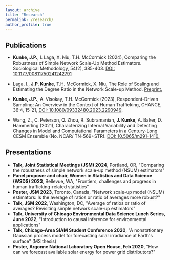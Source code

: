 ```yaml
---
layout: archive
title: "Research"
permalink: /research/
author_profile: true
---
```


## Publications

- **Kunke, J.P.**, I. Laga, X. Niu, T.H. McCormick (2024), Comparing the Robustness of Simple Network Scale-Up Method Estimators. Sociological Methodology, 54(2), 385-403. [DOI: 10.1177/00811750241242791](https://doi.org/10.1177/00811750241242791)

- Laga, I., **J.P. Kunke**, T.H. McCormick, X. Niu, The Role of Scaling and Estimating the Degree Ratio in the Network Scale-up Method. [Preprint.](https://doi.org/10.48550/arXiv.2305.04381)

- **Kunke, J.P.**, A. Visokay, T.H. McCormick (2023), Respondent-Driven Sampling: An Overview in the Context of Human Trafficking, CHANCE, 36:4, 15-21, [DOI: 10.1080/09332480.2023.2290949](https://doi.org/10.1080/09332480.2023.2290949).

- Wang, Z., C. Peterson, Q. Zhou, R. Subramanian, **J. Kunke**, A. Baker, D. Hammerling (2021), Characterizing Internal Variability and Detecting Changes in Model and Computational Parameters in a Century-Long CESM Ensemble (No. NCAR/ TN-569+STR). [DOI: 10.5065/m291-1410.](http://dx.doi.org/10.5065/m291-1410)

## Presentations

- **Talk, Joint Statistical Meetings (JSM) 2024**, Portland, OR, "Comparing the robustness of simple network scale-up method (NSUM) estimators"
- **Panel proposer and chair, Women in Statistics and Data Science (WSDS) 2023**, Bellevue, WA, "Frontiers, challenges and progress in human trafficking-related statistics"
- **Poster, JSM 2023**, Toronto, Canada, "Network scale-up model (NSUM) estimators: Is the average of ratios or ratio of averages more robust?"
- **Talk, JSM 2022**, Washington, DC, "Average of ratios or ratio of averages? Revisiting simple network scale-up estimators"
- **Talk, University of Chicago Environmental Data Science Lunch Series, June 2022**, "Introduction to causal inference for environmental applications"
- **Talk, Chicago-Area SIAM Student Conference 2020**, "A nonstationary Gaussian process model for forecasting solar irradiance at Earth's surface" (MS thesis)
- **Poster, Argonne National Laboratory Open House, Feb 2020**, "How can we forecast available solar energy for power grid distributors?"
